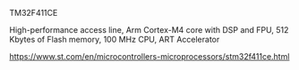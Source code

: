 TM32F411CE


High-performance access line, Arm Cortex-M4 core with DSP and FPU, 512 Kbytes of Flash memory, 100 MHz CPU, ART Accelerator 


https://www.st.com/en/microcontrollers-microprocessors/stm32f411ce.html

